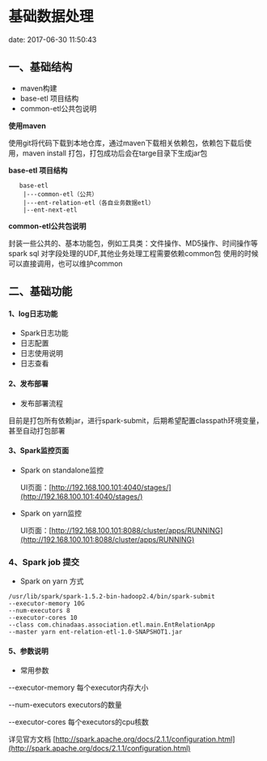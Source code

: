 基础数据处理
==========
date: 2017-06-30 11:50:43

一、基础结构
-------
* maven构建
* base-etl 项目结构
* common-etl公共包说明

**使用maven**

使用git将代码下载到本地仓库，通过maven下载相关依赖包，依赖包下载后使用，maven install 打包，打包成功后会在targe目录下生成jar包

**base-etl 项目结构**
````
   base-etl
    |---common-etl（公共）
    |---ent-relation-etl（各自业务数据etl）
    |--ent-next-etl
````
**common-etl公共包说明**

封装一些公共的、基本功能包，例如工具类：文件操作、MD5操作、时间操作等spark sql 对字段处理的UDF,其他业务处理工程需要依赖common包
使用的时候可以直接调用，也可以维护common

二、基础功能
-----
#### 1、log日志功能

* Spark日志功能
* 日志配置
* 日志使用说明
* 日志查看

#### 2、发布部署
* 发布部署流程

目前是打包所有依赖jar，进行spark-submit，后期希望配置classpath环境变量，甚至自动打包部署

#### 3、Spark监控页面
* Spark on standalone监控

  UI页面：[http://192.168.100.101:4040/stages/](http://192.168.100.101:4040/stages/)
  
* Spark on yarn监控

  UI页面：[http://192.168.100.101:8088/cluster/apps/RUNNING](http://192.168.100.101:8088/cluster/apps/RUNNING)

### 4、Spark  job 提交

* Spark on yarn 方式
````
/usr/lib/spark/spark-1.5.2-bin-hadoop2.4/bin/spark-submit 
--executor-memory 10G 
--num-executors 8 
--executor-cores 10  
--class com.chinadaas.association.etl.main.EntRelationApp 
--master yarn ent-relation-etl-1.0-SNAPSHOT1.jar

````

#### 5、参数说明
* 常用参数

--executor-memory 每个executor内存大小

--num-executors executors的数量

--executor-cores 每个executors的cpu核数


详见官方文档
[http://spark.apache.org/docs/2.1.1/configuration.html](http://spark.apache.org/docs/2.1.1/configuration.html)